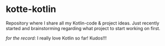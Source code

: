 # kotte-kotlin
Repository where I share all my Kotlin-code & project ideas.
Just recently started and brainstorming regarding what project to start working on first.

*for the record:*
I really love Kotlin so far! Kudos!!!
